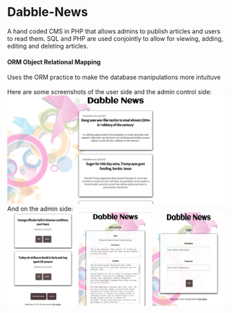 # Dabble-News
A hand coded CMS in PHP that allows admins to publish articles and users to read them. 
SQL and PHP are used conjointly to allow for viewing, adding, editing and deleting articles.

#### ORM Object Relational Mapping
Uses the ORM practice to make the database manipulations more intuituve
<br><br>
Here are some screenshots of the user side and the admin control side:
![alt text](screens/screenshot2.jpg?raw=true "Screenshot")
<br>
And on the admin side:
![alt text](screens/screenshot1.jpg?raw=true "Screenshot")
